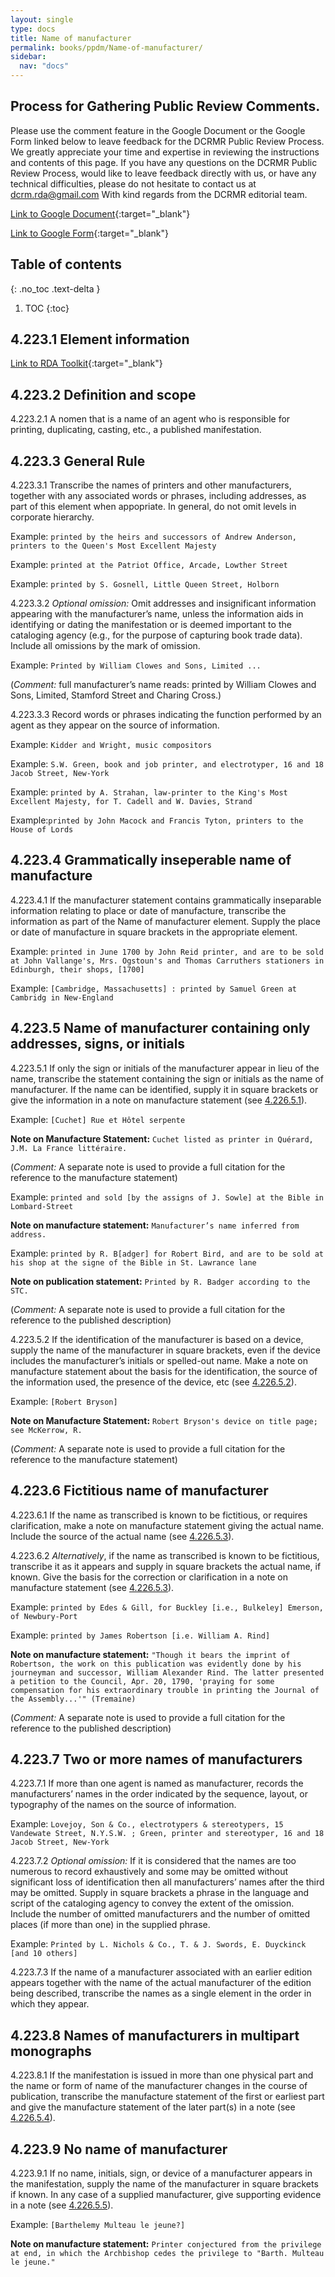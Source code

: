 ```yaml
---
layout: single
type: docs
title: Name of manufacturer
permalink: books/ppdm/Name-of-manufacturer/
sidebar:
  nav: "docs"
---
```


## Process for Gathering Public Review Comments.
Please use the comment feature in the Google Document or the Google Form linked below to leave feedback for the DCRMR Public Review Process.  We greatly appreciate your time and expertise in reviewing the instructions and contents of this page.  If you have any questions on the DCRMR Public Review Process, would like to leave feedback directly with us, or have any technical difficulties, please do not hesitate to contact us at dcrm.rda@gmail.com  With kind regards from the DCRMR editorial team.

[Link to Google Document](https://docs.google.com/document/d/1HBKF6JQMSPq-U9_OQM_9FPkMDpIhmQkX1JE_iqs8vfw/edit#heading=h.rkgo3gie23qj){:target="_blank"}

[Link to Google Form](https://docs.google.com/forms/d/e/1FAIpQLSdNtJkbY1mngdTcvCoB7zZcpaIuuKHvlbyiidP-QunDy14VcQ/viewform){:target="_blank"}

## Table of contents
{: .no_toc .text-delta }

1. TOC
{:toc}

## 4.223.1 Element information

[Link to RDA Toolkit](https://beta.rdatoolkit.org/Content/Index?externalId=en-US_ala-2a4d1fa1-84b7-32a4-95d3-2ea1cba8642b){:target="_blank"}

## 4.223.2 Definition and scope

<a name="4.223.2.1">4.223.2.1</a> A nomen that is a name of an agent who is responsible for printing, duplicating, casting, etc., a published manifestation.

## 4.223.3 General Rule

<a name="4.223.3.1">4.223.3.1</a> Transcribe the names of printers and other manufacturers,  together with any associated words or phrases, including addresses,  as part of this element when appopriate.  In general, do not omit levels in corporate hierarchy.

Example: `printed by the heirs and successors of Andrew Anderson, printers to the Queen's Most Excellent Majesty`

Example: `printed at the Patriot Office, Arcade, Lowther Street`

Example: `printed by S. Gosnell, Little Queen Street, Holborn`

<a name="4.223.3.2">4.223.3.2</a> *Optional omission:* Omit addresses and insignificant information appearing with the manufacturer’s name, unless the information aids in identifying or dating the manifestation or is deemed important to the cataloging agency (e.g., for the purpose of capturing book trade data). Include all omissions by the mark of omission.

Example: `Printed by William Clowes and Sons, Limited ...`

(*Comment:* full manufacturer’s name reads: printed by William Clowes and Sons, Limited, Stamford Street and Charing Cross.)

<a name="4.223.3.3">4.223.3.3</a> Record words or phrases indicating the function performed by an agent as they appear on the source of information.

Example: `Kidder and Wright, music compositors`

Example: `S.W. Green, book and job printer, and electrotyper, 16 and 18 Jacob Street, New-York`

Example: `printed by A. Strahan, law-printer to the King's Most Excellent Majesty, for T. Cadell and W. Davies, Strand`

Example:`printed by John Macock and Francis Tyton, printers to the House of Lords`

## 4.223.4 Grammatically inseperable name of manufacture

<a name="4.223.4.1">4.223.4.1</a> If the manufacturer statement contains grammatically inseparable information relating to place or date of manufacture, transcribe the information as part of the Name of manufacturer element. Supply the place or date of manufacture in square brackets in the appropriate element.

Example: `printed in June 1700 by John Reid printer, and are to be sold at John Vallange's, Mrs. Ogstoun's and Thomas Carruthers stationers in Edinburgh, their shops, [1700]`

Example: `[Cambridge, Massachusetts] : printed by Samuel Green at Cambridg in New-England`

## 4.223.5 Name of manufacturer containing only addresses, signs, or initials

<a name="4.223.5.1">4.223.5.1</a> If only the sign or initials of the manufacturer appear in lieu of the name, transcribe the statement containing the sign or initials as the name of manufacturer. If the name can be identified, supply it in square brackets or give the information in a note on manufacture statement (see [4.226.5.1](DCRMR/books/ppdm/Note-on-manufacture-statement/#4.226.5.1)).

Example: `[Cuchet] Rue et Hôtel serpente`

**Note on Manufacture Statement:** `Cuchet listed as printer in Quérard, J.M. La France littéraire.`

(*Comment:* A separate note is used to provide a full citation for the reference to the manufacture statement)

Example: `printed and sold [by the assigns of J. Sowle] at the Bible in Lombard-Street`

**Note on manufacture statement:**  `Manufacturer’s name inferred from address.`

Example: `printed by R. B[adger] for Robert Bird, and are to be sold at his shop at the signe of the Bible in St. Lawrance lane`

**Note on publication statement:** `Printed by R. Badger according to the STC.`

(*Comment:* A separate note is used to provide a full citation for the reference to the published description)

<a name="4.223.5.2">4.223.5.2</a>  If the identification of the manufacturer is based on a device, supply the name of the manufacturer in square brackets, even if the device includes the manufacturer’s initials or spelled-out name. Make a note on manufacture statement about the basis for the identification, the source of the information used, the presence of the device, etc (see [4.226.5.2](/DCRMR/books/ppdm/Note-on-manufacture-statement/#4.226.5.2)).

Example: `[Robert Bryson]`

**Note on Manufacture Statement:** `Robert Bryson's device on title page; see McKerrow, R. `

(*Comment:* A separate note is used to provide a full citation for the reference to the manufacture statement)

## 4.223.6 Fictitious name of manufacturer

<a name="4.223.6.1">4.223.6.1</a>  If the name as transcribed is known to be fictitious, or requires clarification, make a note on manufacture statement giving the actual name. Include the source of the actual name (see [4.226.5.3](/DCRMR/books/ppdm/Note-on-manufacture-statement/#4.226.5.3)).

<a name="4.223.6.2">4.223.6.2</a> *Alternatively*, if the name as transcribed is known to be fictitious, transcribe it as it appears and supply in square brackets the actual name, if known. Give the basis for the correction or clarification in a note on manufacture statement (see [4.226.5.3](/DCRMR/books/ppdm/Note-on-manufacture-statement/#4.226.5.3)).

Example: `printed by Edes & Gill, for Buckley [i.e., Bulkeley] Emerson, of Newbury-Port`

Example: `printed by James Robertson [i.e. William A. Rind]`

**Note on manufacture statement:** `"Though it bears the imprint of Robertson, the work on this publication was evidently done by his journeyman and successor, William Alexander Rind. The latter presented a petition to the Council, Apr. 20, 1790, 'praying for some compensation for his extraordinary trouble in printing the Journal of the Assembly...'" (Tremaine)`

(*Comment:* A separate note is used to provide a full citation for the reference to the published description)

## 4.223.7 Two or more names of manufacturers

<a name="4.223.7.1">4.223.7.1</a> If more than one agent is named as manufacturer, records the manufacturers’ names in the order indicated by the sequence, layout, or typography of the names on the source of information. 

Example: `Lovejoy, Son & Co., electrotypers & stereotypers, 15 Vandewate Street, N.Y.S.W. ; Green, printer and stereotyper, 16 and 18 Jacob Street, New-York`

<a name="4.223.7.2">4.223.7.2</a> *Optional omission:* If it is considered that the names are too numerous to record exhaustively and some may be omitted without significant loss of identification then all manufacturers’ names after the third may be omitted. Supply in square brackets a phrase in the language and script of the cataloging agency to convey the extent of the omission. Include the number of omitted manufacturers and the number of omitted places (if more than one) in the supplied phrase.

Example: `Printed by L. Nichols & Co., T. & J. Swords, E. Duyckinck [and 10 others]`

<a name="4.223.7.3">4.223.7.3</a> If the name of a manufacturer associated with an earlier edition appears together with the name of the actual manufacturer of the edition being described, transcribe the names as a single element in the order in which they appear.

## 4.223.8 Names of manufacturers in multipart monographs

<a name="4.223.8.1">4.223.8.1</a> If the manifestation is issued in more than one physical part and the name or form of name of the  manufacturer changes in the course of publication, transcribe the manufacture statement of the first or earliest part and give the manufacture statement of the later part(s) in a note (see [4.226.5.4](/DCRMR/books/ppdm/Note-on-manufacture-statement/#4.226.5.4)).

## 4.223.9 No name of manufacturer

<a name="4.223.9.1">4.223.9.1</a>  If no name, initials, sign, or device of a manufacturer appears in the manifestation, supply the name of the manufacturer in square brackets if known. In any case of a supplied manufacturer, give supporting evidence in a note (see [4.226.5.5](/DCRMR/books/ppdm/Note-on-manufacture-statement/#4.226.5.5)).

Example: `[Barthelemy Multeau le jeune?]`

**Note on manufacture statement:** `Printer conjectured from the privilege at end, in which the Archbishop cedes the privilege to "Barth. Multeau le jeune."`

